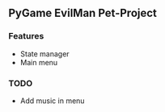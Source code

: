 ## PyGame EvilMan Pet-Project

### Features

- State manager
- Main menu

### TODO

- Add music in menu
